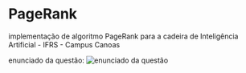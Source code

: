 # PageRank
implementação de algoritmo PageRank para a cadeira de Inteligência Artificial - IFRS - Campus Canoas

enunciado da questão:
![enunciado da questão]((https://github.com/guiajalla/PageRank/blob/main/img/pagerankEnunciado.jpg))
